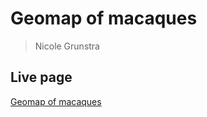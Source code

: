 # Geomap of macaques
> Nicole Grunstra

## Live page
[Geomap of macaques](nicolegrunstra.github.io/GeoMaps_3_species)
